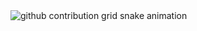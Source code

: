 <picture align="center">
  <source media="(prefers-color-scheme: dark)" srcset="https://raw.githubusercontent.com/bernardody/bernardody/output/github-contribution-grid-snake-dark.svg">
  <source media="(prefers-color-scheme: light)" srcset="https://raw.githubusercontent.com/bernardody/bernardody/output/github-contribution-grid-snake-dark.svg">
  <img align="center" alt="github contribution grid snake animation" src="https://raw.githubusercontent.com/bernardody/bernarody/output/github-contribution-grid-snake.svg">
</picture>
